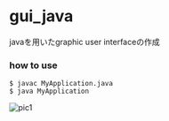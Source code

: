 # gui_java
javaを用いたgraphic user interfaceの作成

### how to use
```
$ javac MyApplication.java
$ java MyApplication
```
![pic1](https://user-images.githubusercontent.com/86920505/136647391-2e757a53-d249-44fc-9038-166304ed2882.png)
